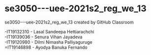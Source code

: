 # se3050---uee-2021s2_reg_we_13
se3050---uee-2021s2_reg_we_13 created by GitHub Classroom

-IT19132310 - Lasal Sandeepa Hettiarachchi<br/>
-IT19139036 - Senura Vihan Jayadeva<br/>
-IT19120980 - Dilmi Nimasha Palliyaguruge<br/>
=IT19146898 - Ayodya Banuka Fernando<br/>
